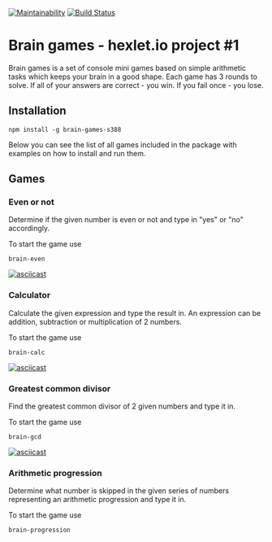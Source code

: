 [![Maintainability](https://api.codeclimate.com/v1/badges/57634c0d925d89a5cfe4/maintainability)](https://codeclimate.com/github/Alex-K1m/project-lvl1-s388/maintainability)
[![Build Status](https://travis-ci.org/Alex-K1m/project-lvl1-s388.svg?branch=master)](https://travis-ci.org/Alex-K1m/project-lvl1-s388)

# Brain games - hexlet.io project #1

Brain games is a set of console mini games based on simple arithmetic tasks which keeps your brain in a good shape. Each game has 3 rounds to solve. If all of your answers are correct - you win. If you fail once - you lose.

## Installation

```
npm install -g brain-games-s388
```
Below you can see the list of all games included in the package with examples on how to install and run them.

## Games

### Even or not

Determine if the given number is even or not and type in "yes" or "no" accordingly.

To start the game use
```
brain-even
```

[![asciicast](https://asciinema.org/a/EOqRzUOzuM1IS1RDreDMyEbcn.svg)](https://asciinema.org/a/EOqRzUOzuM1IS1RDreDMyEbcn)

### Calculator

Calculate the given expression and type the result in. An expression can be addition, subtraction or multiplication of 2 numbers.

To start the game use
```
brain-calc
```

[![asciicast](https://asciinema.org/a/aSniOpvww61TtFAYIQ6P4IC7I.svg)](https://asciinema.org/a/aSniOpvww61TtFAYIQ6P4IC7I)

### Greatest common divisor

Find the greatest common divisor of 2 given numbers and type it in.

To start the game use
```
brain-gcd
```

[![asciicast](https://asciinema.org/a/sytNIIR4QRd4hALTCul35iMAN.svg)](https://asciinema.org/a/sytNIIR4QRd4hALTCul35iMAN)

### Arithmetic progression

Determine what number is skipped in the given series of numbers representing an arithmetic progression and type it in.

To start the game use
```
brain-progression
```
